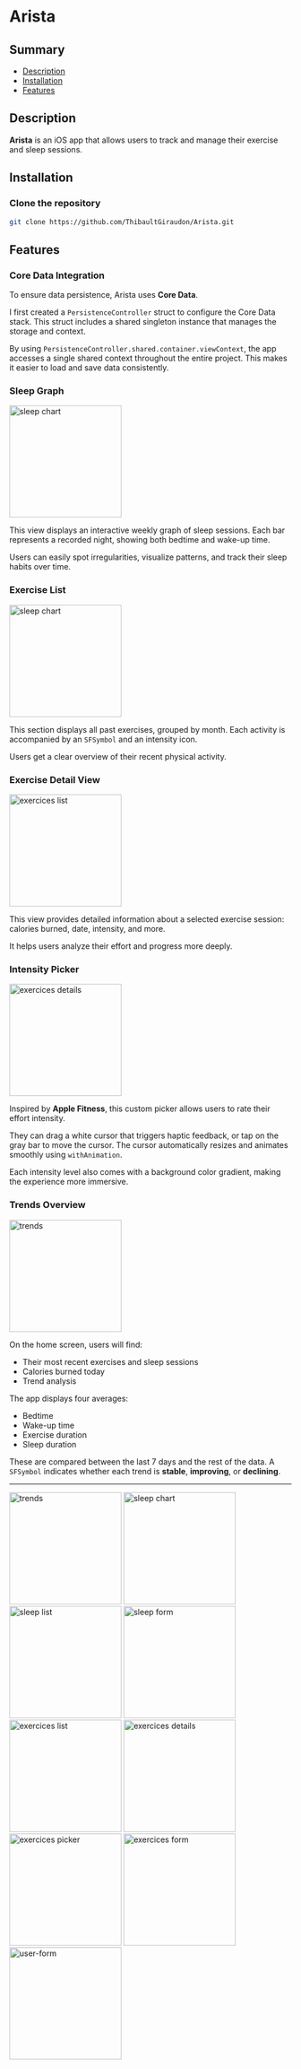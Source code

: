 # Arista

## Summary

* [Description](#description)
* [Installation](#installation)
* [Features](#features)

## Description

**Arista** is an iOS app that allows users to track and manage their exercise and sleep sessions.

## Installation

### Clone the repository

```bash
git clone https://github.com/ThibaultGiraudon/Arista.git
```

## Features

### Core Data Integration

To ensure data persistence, Arista uses **Core Data**.

I first created a `PersistenceController` struct to configure the Core Data stack.
This struct includes a shared singleton instance that manages the storage and context.

By using `PersistenceController.shared.container.viewContext`, the app accesses a single shared context throughout the entire project. This makes it easier to load and save data consistently.

### Sleep Graph

<img src="assets/sleeps-chart.png" alt="sleep chart" width="200"/>

This view displays an interactive weekly graph of sleep sessions.
Each bar represents a recorded night, showing both bedtime and wake-up time.

Users can easily spot irregularities, visualize patterns, and track their sleep habits over time.

### Exercise List

<img src="assets/exercices-list.png" alt="sleep chart" width="200"/>

This section displays all past exercises, grouped by month.
Each activity is accompanied by an `SFSymbol` and an intensity icon.

Users get a clear overview of their recent physical activity.

### Exercise Detail View

<img src="assets/exercices-details.png" alt="exercices list" width="200"/>

This view provides detailed information about a selected exercise session:
calories burned, date, intensity, and more.

It helps users analyze their effort and progress more deeply.

### Intensity Picker

<img src="assets/exercices-picker.png" alt="exercices details" width="200"/>

Inspired by **Apple Fitness**, this custom picker allows users to rate their effort intensity.

They can drag a white cursor that triggers haptic feedback, or tap on the gray bar to move the cursor.
The cursor automatically resizes and animates smoothly using `withAnimation`.

Each intensity level also comes with a background color gradient, making the experience more immersive.

### Trends Overview

<img src="assets/trends.png" alt="trends" width="200"/>

On the home screen, users will find:

* Their most recent exercises and sleep sessions
* Calories burned today
* Trend analysis

The app displays four averages:

* Bedtime
* Wake-up time
* Exercise duration
* Sleep duration

These are compared between the last 7 days and the rest of the data.
A `SFSymbol` indicates whether each trend is **stable**, **improving**, or **declining**.

---
<img src="assets/trends.png" alt="trends" width="200"/> <img src="assets/sleeps-chart.png" alt="sleep chart" width="200"/> 
<img src="assets/sleeps-list.png" alt="sleep list" width="200"/>
<img src="assets/sleep-form.png" alt="sleep form" width="200"/>
<img src="assets/exercices-list.png" alt="exercices list" width="200"/>
<img src="assets/exercices-details.png" alt="exercices details" width="200"/>
<img src="assets/exercices-picker.png" alt="exercices picker" width="200"/>
<img src="assets/exercices-form.png" alt="exercices form" width="200"/>
<img src="assets/user-form.png" alt="user-form" width="200"/>
